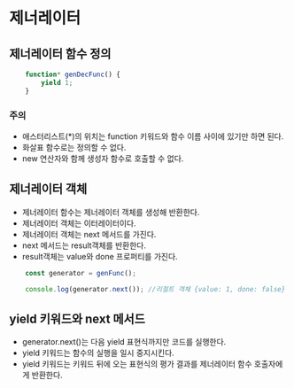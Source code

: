 # 제너레이터

## 제너레이터 함수 정의
```javascript
    function* genDecFunc() {
        yield 1;
    }
```
### 주의
- 애스터리스트(*)의 위치는 function 키워드와 함수 이름 사이에 있기만 하면 된다.
- 화살표 함수로는 정의할 수 없다.
- new 연산자와 함께 생성자 함수로 호출할 수 없다.

## 제너레이터 객체
- 제너레이터 함수는 제너레이터 객체를 생성해 반환한다.
- 제너레이터 객체는 이터레이터이다.
- 제너레이터 객체는 next 메서드를 가진다.
- next 메서드는 result객체를 반환한다.
- result객체는 value와 done 프로퍼티를 가진다.
```javascript
    const generator = genFunc();

    console.log(generator.next()); //리절트 객체 {value: 1, done: false}
```

## yield 키워드와 next 메서드
- generator.next()는 다음 yield 표현식까지만 코드를 실행한다.
- yield 키워드는 함수의 실행을 일시 중지시킨다.
- yield 키워드는 키워드 뒤에 오는 표현식의 평가 결과를 제너레이터 함수 호출자에게 반환한다.